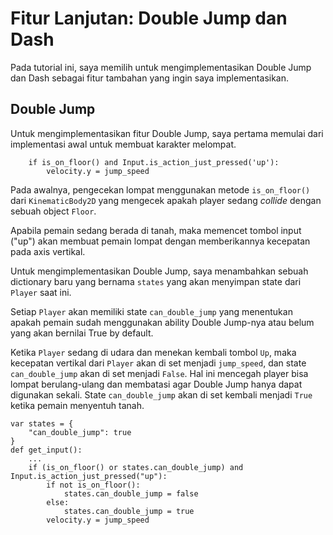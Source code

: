 # Fitur Lanjutan: Double Jump dan Dash
Pada tutorial ini, saya memilih untuk mengimplementasikan Double Jump dan Dash sebagai fitur tambahan yang ingin saya implementasikan.

## Double Jump
Untuk mengimplementasikan fitur Double Jump, saya pertama memulai dari implementasi awal untuk membuat karakter melompat.

```gdscript
    if is_on_floor() and Input.is_action_just_pressed('up'):
        velocity.y = jump_speed
```

Pada awalnya, pengecekan lompat menggunakan metode `is_on_floor()` dari `KinematicBody2D` yang mengecek apakah player sedang *collide* dengan sebuah object `Floor`. 

Apabila pemain sedang berada di tanah, maka memencet tombol input ("up") akan membuat pemain lompat dengan memberikannya kecepatan pada axis vertikal.

Untuk mengimplementasikan Double Jump, saya menambahkan sebuah dictionary baru yang bernama `states` yang akan menyimpan state dari `Player` saat ini. 

Setiap `Player` akan memiliki state `can_double_jump` yang menentukan apakah pemain sudah menggunakan ability Double Jump-nya atau belum yang akan bernilai True by default.

Ketika `Player` sedang di udara dan menekan kembali tombol `Up`, maka kecepatan vertikal dari `Player` akan di set menjadi `jump_speed`, dan state `can_double_jump` akan di set menjadi `False`. Hal ini mencegah player bisa lompat berulang-ulang dan membatasi agar Double Jump hanya dapat digunakan sekali. State `can_double_jump` akan di set kembali menjadi `True` ketika pemain menyentuh tanah.

```gdscript
var states = {
	"can_double_jump": true
}
def get_input():
    ...
	if (is_on_floor() or states.can_double_jump) and Input.is_action_just_pressed("up"):
		if not is_on_floor():
			states.can_double_jump = false
		else:
			states.can_double_jump = true
		velocity.y = jump_speed